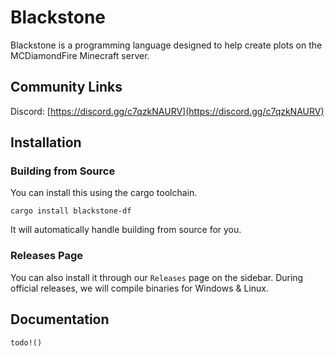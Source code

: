 # Blackstone

Blackstone is a programming language designed to help create plots on the MCDiamondFire Minecraft server.

## Community Links
Discord: [https://discord.gg/c7qzkNAURV](https://discord.gg/c7qzkNAURV)

## Installation

### Building from Source

You can install this using the cargo toolchain.
```text
cargo install blackstone-df
```
It will automatically handle building from source for you.

### Releases Page
You can also install it through our `Releases` page on the sidebar. During official releases, we will compile binaries for Windows & Linux. 

## Documentation

`todo!()`
